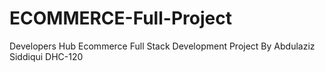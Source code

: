# ECOMMERCE-Full-Project
Developers Hub Ecommerce Full Stack Development Project By Abdulaziz Siddiqui DHC-120
